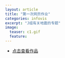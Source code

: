 ```yaml
---
layout: article
title: "第一次网页作业"
categories: infovis
excerpt: "J组有关地震的专题"
image:
  teaser: c1.gif
  feature: 
---
```

<div class="col-md-9" markdown="1" >


- <a href="http://www.elpsycongroo.cc/2017/10/22/china-earthquakes-visualization/" target="_blank"> 点击查看作品</a>

</div>